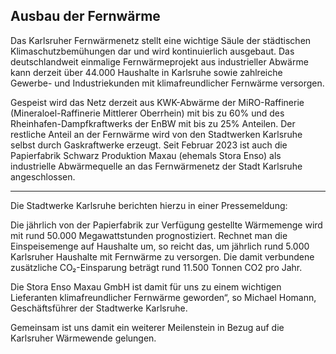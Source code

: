 ## Ausbau der Fernwärme

Das Karlsruher Fernwärmenetz stellt eine wichtige Säule der städtischen Klimaschutzbemühungen dar und wird kontinuierlich ausgebaut. Das deutschlandweit einmalige Fernwärmeprojekt aus industrieller Abwärme kann derzeit über 44.000 Haushalte in Karlsruhe sowie zahlreiche Gewerbe- und Industriekunden mit klimafreundlicher Fernwärme versorgen. 

Gespeist wird das Netz derzeit aus KWK-Abwärme der MiRO-Raffinerie (Mineraloel-Raffinerie Mittlerer Oberrhein) mit bis zu 60% und des Rheinhafen-Dampfkraftwerks der EnBW mit bis zu 25% Anteilen. Der restliche Anteil an der Fernwärme wird von den Stadtwerken Karlsruhe selbst durch Gaskraftwerke erzeugt. Seit Februar 2023 ist auch die Papierfabrik Schwarz Produktion Maxau (ehemals Stora Enso) als industrielle Abwärmequelle an das Fernwärmenetz der Stadt Karlsruhe angeschlossen. 

<hr>

Die Stadtwerke Karlsruhe berichten hierzu in einer Pressemeldung: 

Die jährlich von der Papierfabrik zur Verfügung gestellte Wärmemenge wird mit rund 50.000 Megawattstunden prognostiziert. Rechnet man die Einspeisemenge auf Haushalte um, so reicht das, um jährlich rund 5.000 Karlsruher Haushalte mit Fernwärme zu versorgen. Die damit verbundene zusätzliche CO₂-Einsparung beträgt rund 11.500 Tonnen CO2 pro Jahr.

Die Stora Enso Maxau GmbH ist damit für uns zu einem wichtigen Lieferanten klimafreundlicher Fernwärme geworden“, so Michael Homann, Geschäftsführer der Stadtwerke Karlsruhe. 

Gemeinsam ist uns damit ein weiterer Meilenstein in Bezug auf die Karlsruher Wärmewende gelungen.

